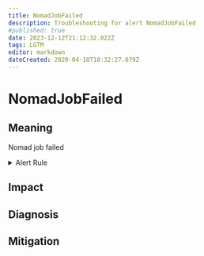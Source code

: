```yaml
---
title: NomadJobFailed
description: Troubleshooting for alert NomadJobFailed
#published: true
date: 2023-12-12T21:12:32.022Z
tags: LGTM
editor: markdown
dateCreated: 2020-04-10T18:32:27.079Z
---
```


# NomadJobFailed

## Meaning
[//]: # "Short paragraph that explains what the alert means"
Nomad job failed

<details>
  <summary>Alert Rule</summary>

  ```yaml
alert: NomadJobFailed
expr: nomad_nomad_job_summary_failed > 0
for: 0m
labels:
    severity: warning
annotations:
    summary: Nomad job failed (instance {{ $labels.instance }})
    description: |-
        Nomad job failed
          VALUE = {{ $value }}
          LABELS = {{ $labels }}
    runbook: https://github.com/srerun/prometheus-alerts/content/runbooks/NomadJobFailed

  ```
</details>


## Impact
[//]: # "What could / will happen if the alert is not addressed"



## Diagnosis
[//]: # "Steps to take to identify the cause of the problem"



## Mitigation
[//]: # "The steps necessary to resolve the alert"
